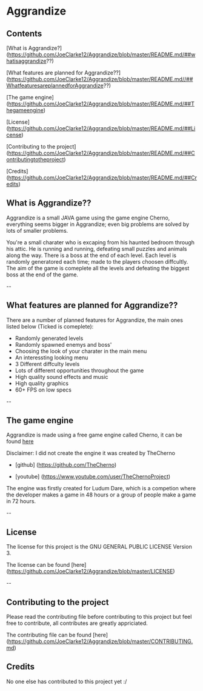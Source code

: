 # Aggrandize

## Contents
[What is Aggrandize?]
(https://github.com/JoeClarke12/Aggrandize/blob/master/README.md/##whatisaggrandize??)

[What features are planned for Aggrandize??]
(https://github.com/JoeClarke12/Aggrandize/blob/master/README.md//##WhatfeaturesareplannedforAggrandize??)

[The game engine]
(https://github.com/JoeClarke12/Aggrandize/blob/master/README.md/##Thegameengine)

[License]
(https://github.com/JoeClarke12/Aggrandize/blob/master/README.md/##License)

[Contributing to the project]
(https://github.com/JoeClarke12/Aggrandize/blob/master/README.md/##Contributingtotheproject)

[Credits]
(https://github.com/JoeClarke12/Aggrandize/blob/master/README.md/##Credits)


## What is Aggrandize??
Aggrandize is a small JAVA game using the game engine Cherno, everything seems bigger in Aggrandize; even big problems are solved by lots of smaller problems.

You're a small charater who is excaping from his haunted bedroom through his attic. He is running and running, defeating small puzzles and animals along the way. There is a boss at the end of each level. Each level is randomly generatored each time; made to the players choosen diffcultly. The aim of the game is comeplete all the levels and defeating the biggest boss at the end of the game.

--

## What features are planned for Aggrandize??
There are a number of planned features for Aggrandize, the main ones listed below (Ticked is comeplete):

- Randomly generated levels
- Randomly spawned enemys and boss'
- Choosing the look of your charater in the main menu
- An interessting looking menu
- 3 Different diffculty levels
- Lots of different opportunities throughout the game
- High quality sound effects and music
- High quality graphics
- 60+ FPS on low specs

--

## The game engine
Aggrandize is made using a free game engine called Cherno, it can be found [here](https://github.com/TheCherno/Cherno)

Disclaimer: 
I did not create the engine it was created by TheCherno

- [github]
(https://github.com/TheCherno)

- [youtube]
(https://www.youtube.com/user/TheChernoProject)


The engine was firstly created for Ludum Dare, which is a competion where the developer makes a game in 48 hours or a group of people make a game in 72 hours. 

--

## License

The license for this project is the GNU GENERAL PUBLIC LICENSE Version 3. 

The license can be found [here]
(https://github.com/JoeClarke12/Aggrandize/blob/master/LICENSE)

--

## Contributing to the project

Please read the contributing file before contributing to this project but feel free to contribute, all contributes are greatly appriciated.

The contributing file can be found [here]
(https://github.com/JoeClarke12/Aggrandize/blob/master/CONTRIBUTING.md)

## Credits

No one else has contributed to this project yet :/

